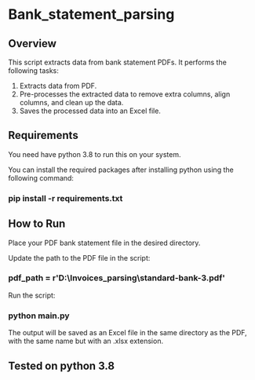 # Bank_statement_parsing

## Overview

This script extracts data from bank statement PDFs. It performs the following tasks:

1. Extracts data from PDF.
2. Pre-processes the extracted data to remove extra columns, align columns, and clean up the data.
3. Saves the processed data into an Excel file.

## Requirements

You need have python 3.8 to run this on your system.

You can install the required packages after installing python using the following command:

### pip install -r requirements.txt

## How to Run
Place your PDF bank statement file in the desired directory.

Update the path to the PDF file in the script:

### pdf_path = r'D:\Invoices_parsing\standard-bank-3.pdf'

Run the script:

### python main.py


The output will be saved as an Excel file in the same directory as the PDF, with the same name but with an .xlsx extension.

## Tested on python 3.8
